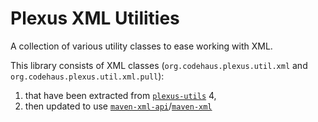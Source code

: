 # Plexus XML Utilities

A collection of various utility classes to ease working with XML.

This library consists of XML classes (`org.codehaus.plexus.util.xml` and `org.codehaus.plexus.util.xml.pull`):
1. that have been extracted from [`plexus-utils`](../plexus-utils/) 4,
2. then updated to use [`maven-xml-api`](https://maven.apache.org/ref/4.0.0-rc-2/api/maven-api-xml/)/[`maven-xml`](https://maven.apache.org/ref/4.0.0-rc-2/maven-xml/index.html)


